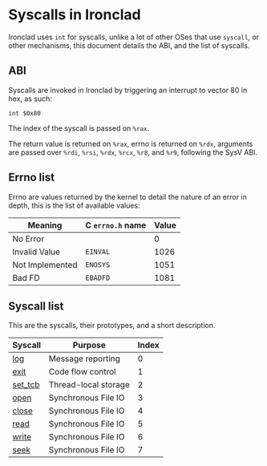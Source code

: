 # Syscalls in Ironclad

Ironclad uses `int` for syscalls, unlike a lot of other OSes that use
`syscall`, or other mechanisms, this document details the ABI, and the list
of syscalls.

## ABI

Syscalls are invoked in Ironclad by triggering an interrupt to vector 80
in hex, as such:

```x86asm
int $0x80
```

The index of the syscall is passed on `%rax`.

The return value is returned on `%rax`, errno is returned on `%rdx`, arguments
are passed over `%rdi`, `%rsi`, `%rdx`, `%rcx`, `%r8`, and `%r9`, following the
SysV ABI.

## Errno list

Errno are values returned by the kernel to detail the nature of an error in
depth, this is the list of available values:

| Meaning         | C `errno.h` name | Value |
| --------------- | ---------------- | ----- |
| No Error        |                  | 0     |
| Invalid Value   | `EINVAL`         | 1026  |
| Not Implemented | `ENOSYS`         | 1051  |
| Bad FD          | `EBADFD`         | 1081  |

## Syscall list

This are the syscalls, their prototypes, and a short description.

| Syscall                        | Purpose              | Index |
| ------------------------------ | -------------------- | ----- |
| [log](syscalls/log.md)         | Message reporting    | 0     |
| [exit](syscalls/exit.md)       | Code flow control    | 1     |
| [set_tcb](syscalls/set_tcb.md) | Thread-local storage | 2     |
| [open](syscalls/open.md)       | Synchronous File IO  | 3     |
| [close](syscalls/close.md)     | Synchronous File IO  | 4     |
| [read](syscalls/read.md)       | Synchronous File IO  | 5     |
| [write](syscalls/write.md)     | Synchronous File IO  | 6     |
| [seek](syscalls/seek.md)       | Synchronous File IO  | 7     |
